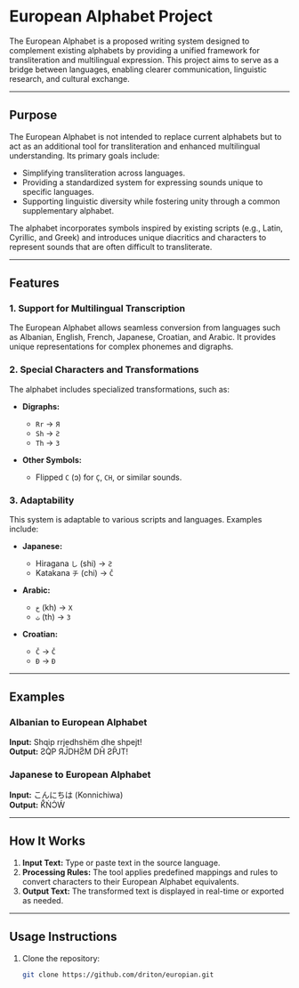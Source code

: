 # European Alphabet Project

The European Alphabet is a proposed writing system designed to complement existing alphabets by providing a unified framework for transliteration and multilingual expression. This project aims to serve as a bridge between languages, enabling clearer communication, linguistic research, and cultural exchange.

---

## Purpose

The European Alphabet is not intended to replace current alphabets but to act as an additional tool for transliteration and enhanced multilingual understanding. Its primary goals include:

- Simplifying transliteration across languages.
- Providing a standardized system for expressing sounds unique to specific languages.
- Supporting linguistic diversity while fostering unity through a common supplementary alphabet.

The alphabet incorporates symbols inspired by existing scripts (e.g., Latin, Cyrillic, and Greek) and introduces unique diacritics and characters to represent sounds that are often difficult to transliterate.

---

## Features

### 1. **Support for Multilingual Transcription**
The European Alphabet allows seamless conversion from languages such as Albanian, English, French, Japanese, Croatian, and Arabic. It provides unique representations for complex phonemes and digraphs.

### 2. **Special Characters and Transformations**
The alphabet includes specialized transformations, such as:

- **Digraphs:**
  - `Rr` → `Я`
  - `Sh` → `Ƨ`
  - `Th` → `З`

- **Other Symbols:**
  - Flipped `C` (ↄ) for `Ç`, `CH`, or similar sounds.

### 3. **Adaptability**
This system is adaptable to various scripts and languages. Examples include:

- **Japanese:**
  - Hiragana `し` (shi) → `Ƨ`
  - Katakana `チ` (chi) → `Č`

- **Arabic:**
  - `خ` (kh) → `X`
  - `ث` (th) → `З`

- **Croatian:**
  - `Č` → `Č`
  - `Đ` → `Ð`

---

## Examples

### Albanian to European Alphabet
**Input:** Shqip rrjedhshëm dhe shpejt!  
**Output:** ƧQ̇P ЯJ̄DHƧ̈M DH̄ ƧP̄JT!

### Japanese to European Alphabet
**Input:** こんにちは (Konnichiwa)  
**Output:** K̊ṄƆ̇Ẃ

---

## How It Works

1. **Input Text:** Type or paste text in the source language.
2. **Processing Rules:** The tool applies predefined mappings and rules to convert characters to their European Alphabet equivalents.
3. **Output Text:** The transformed text is displayed in real-time or exported as needed.

---

## Usage Instructions

1. Clone the repository:  
   ```bash
   git clone https://github.com/driton/europian.git
